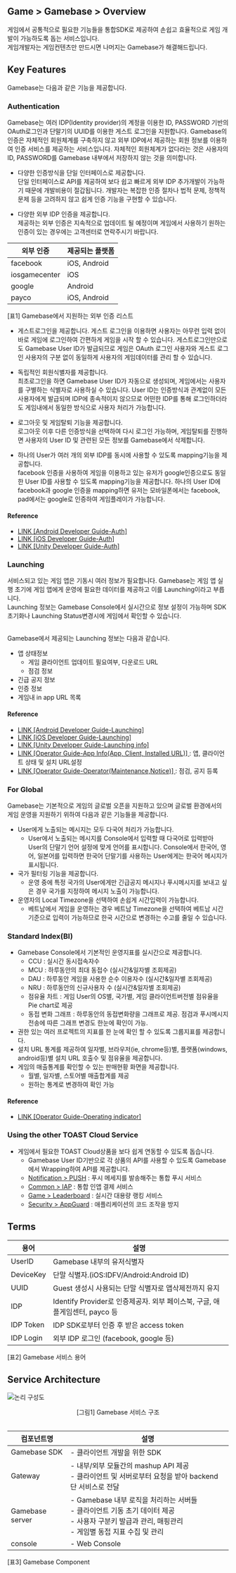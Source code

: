## Game > Gamebase > Overview

게임에서 공통적으로 필요한 기능들을 통합SDK로 제공하여 손쉽고 효율적으로 게임 개발이 가능하도록 돕는 서비스입니다.<br>
게임개발자는 게임컨텐츠만 만드시면 나머지는 Gamebase가 해결해드립니다.

## Key Features

Gamebase는 다음과 같은 기능을 제공합니다.

### Authentication

Gamebase는 여러 IDP(Identity provider)의 계정을 이용한 ID, PASSWORD 기반의 OAuth로그인과 단말기의 UUID를 이용한 게스트 로그인을 지원합니다. Gamebase의 인증은 자체적인 회원체계를 구축하지 않고 외부 IDP에서 제공하는 회원 정보를 이용하여 인증 서비스를 제공하는 서비스입니다. 자체적인 회원체계가 없다라는 것은 사용자의 ID, PASSWORD를 Gamebase 내부에서 저장하지 않는 것을 의미합니다.

* 다양한 인증방식을 단일 인터페이스로 제공합니다. <br/>
단일 인터페이스로 API를 제공하여 보다 쉽고 빠르게 외부 IDP 추가개발이 가능하기 때문에 개발비용이 절갑됩니다. 개발자는 복잡한 인증 절차나 법적 문제, 정책적 문제 등을 고려하지 않고 쉽게 인증 기능을 구현할 수 있습니다.<br/>

* 다양한 외부 IDP 인증을 제공합니다. <br/>
제공하는 외부 인증은 지속적으로 업데이트 될 예정이며 게임에서 사용하기 원하는 인증이 있는 경우에는 고객센터로 연락주시기 바랍니다.<br/>

| 외부 인증 | 제공되는 플랫폼 |
|--------|--------|
| facebook       | iOS, Android        |
| iosgamecenter | iOS        |
| google      | Android        |
| payco       | iOS, Android        |

[표1] Gamebase에서 지원하는 외부 인증 리스트<br/>

* 게스트로그인을 제공합니다. 
게스트 로그인을 이용하면 사용자는 아무런 입력 없이 바로 게임에 로그인하여 간편하게 게임을 시작 할 수 있습니다. 게스트로그인만으로도 Gamebase User ID가 발급되므로 게임은 OAuth 로그인 사용자와 게스트 로그인 사용자의 구분 없이 동일하게 사용자의 게임데이터를 관리 할 수 있습니다.<br/>

* 독립적인 회원식별자를 제공합니다. <br/>
최초로그인을 하면 Gamebase User ID가 자동으로 생성되며, 게임에서는 사용자를 구별하는 식별자로 사용하실 수 있습니다. User ID는 인증방식과 관계없이 모든 사용자에게 발급되며 IDP에 종속적이지 않으므로 어떤한 IDP를 통해 로그인하더라도 게임내에서 동일한 방식으로 사용자 처리가 가능합니다.<br/>

* 로그아웃 및 게임탈퇴 기능을 제공합니다.<br/>
로그아웃 이후 다른 인증방식을 선택하여 다시 로그인 가능하며, 게임탈퇴를 진행하면 사용자의 User ID 및 관련된 모든 정보를 Gamebase에서 삭제합니다.

* 하나의 User가 여러 개의 외부 IDP를 동시에 사용할 수 있도록 mapping기능을 제공합니다.<br/>
facebook 인증을 사용하여 게임을 이용하고 있는 유저가 google인증으로도 동일한 User ID를 사용할 수 있도록 mapping기능을 제공합니다. 하나의 User ID에 facebook과 google 인증을 mapping하면 유저는 모바일폰에서는 facebook, pad에서는 google로 인증하여 게임플레이가 가능합니다.<br/>

#### Reference

* [LINK [Android Developer Guide-Auth] ](./aos-authentication)
* [LINK [iOS Developer Guide-Auth] ](./ios-authentication)
* [LINK [Unity Developer Guide-Auth] ](./unity-authentication)

### Launching

서비스되고 있는 게임 앱은 기동시 여러 정보가 필요합니다. Gamebase는 게임 앱 실행 초기에 게임 앱에게 운영에 필요한 데이터를 제공하고 이를 Launching이라고 부릅니다. <br/>
Launching 정보는 Gamebase Console에서 실시간으로 정보 설정이 가능하며 SDK 초기화나 Launching Status변경시에 게임에서 확인할 수 있습니다.<br/><br/>

Gamebase에서 제공되는 Launching 정보는 다음과 같습니다.

* 앱 상태정보
	* 게임 클라이언트 업데이트 필요여부, 다운로드 URL
	* 점검 정보
* 긴급 공지 정보
* 인증 정보
* 게임내 in app URL 목록

#### Reference

* [LINK [Android Developer Guide-Launching] ](./aos-initialization/#launching-status)
* [LINK [iOS Developer Guide-Launching] ](./ios-initialization/#launching-status)
* [LINK [Unity Developer Guide-Launching info] ](./unity-initialization/#launching-informations)
* [LINK [Operator Guide-App Info(App, Client, Installed URL)] ](./app) : 앱, 클라이언트 상태 및 설치 URL설정
* [LINK [Operator Guide-Operator(Maintenance,Notice)] ](./operation) : 점검, 공지 등록


### For Global

Gamebase는 기본적으로 게임의 글로벌 오픈을 지원하고 있으며 글로벌 환경에서의 게임 운영을 지원하기 위하여 다음과 같은 기능들을 제공합니다.

* User에게 노출되는 메시지는 모두 다국어 처리가 가능합니다.
	* User에서 노출되는 메시지를 Console에서 입력할 때 다국어로 입력받아 User의 단말기 언어 설정에 맞게 언어를 표시합니다. Console에서 한국어, 영어, 일본어를 입력하면 한국어 단말기를 사용하는 User에게는 한국어 메시지가 표시됩니다.
* 국가 필터링 기능을 제공합니다.
	* 운영 중에 특정 국가의 User에게만 긴급공지 메시지나 푸시메시지를 보내고 싶은 경우 국가를 지정하여 메시지 노출이 가능합니다. 
* 운영자의 Local Timezone을 선택하여 손쉽게 시간입력이 가능합니다.
	* 베트남에서 게임을 운영하는 경우 베트남 Timezone을 선택하여 베트남 시간 기준으로 입력이 가능하므로 한국 시간으로 변경하는 수고를 줄일 수 있습니다.

### Standard Index(BI)

* Gamebase Console에서 기본적인 운영지표를 실시간으로 제공합니다.
	* CCU : 실시간 동시접속자수
	* MCU : 하루동안의 최대 동접수 (실시간&일자별 조회제공)
	* DAU : 하루동안 게임을 사용한 순수 이용자수 (실시간&일자별 조회제공)
	* NRU : 하루동안의 신규사용자 수 (실시간&일자별 조회제공)
	* 점유율 차트 : 게임 User의 OS별, 국가별, 게임 클라이언트버전별 점유율을 Pie chart로 제공
	* 동접 변화 그래프 : 하루동안의 동접변화량을 그래프로 제공. 점검과 푸시메시지 전송에 따른 그래프 변경도 한눈에 확인이 가능.
* 권한 있는 여러 프로젝트의 지표를 한 눈에 확인 할 수 있도록 그룹지표를 제공합니다.
* 설치 URL 통계를 제공하여 일자별, 브라우저(ie, chrome등)별, 플랫폼(windows, android등)별 설치 URL 호출수 및 점유율을 제공합니다.
* 게임의 매출통계를 확인할 수 있는 판매현황 화면을 제공합니다.
	* 월별, 일자별, 스토어별 매출합계를 제공
	* 원하는 통계로 변경하여 확인 가능

#### Reference

* [LINK [Operator Guide-Operating indicator] ](./operating-indicator) 

### Using the other TOAST Cloud Service

* 게임에서 필요한 TOAST Cloud상품을 보다 쉽게 연동할 수 있도록 돕습니다.
	* Gamebase User ID기반으로 각 상품의 API를 사용할 수 있도록 Gamebase에서 Wrapping하여 API를 제공합니다. 	
	* [Notification > PUSH](http://cloud.toast.com/service/notification) : 푸시 메세지를 발송해주는 통합 푸시 서비스
	* [Common > IAP](http://cloud.toast.com/service/iap) : 통합 인앱 결제 서비스
	* [Game > Leaderboard](http://cloud.toast.com/service/leaderboard) : 실시간 대용량 랭킹 서비스
	* [Security > AppGuard](https://cloud.toast.com/service/security) : 애플리케이션의 코드 조작을 방지
	



## Terms

| 용어 | 설명 |
|--------|--------|
| UserID      | Gamebase 내부의 유저식별자       |
| DeviceKey      | 단말 식별자.(iOS:IDFV/Android:Android ID)       |
| UUID      | Guest 생성시 사용되는 단말 식별자로 앱삭제전까지 유지      |
| IDP       | Identify Provider로 인증제공자. 외부 페이스북, 구글, 애플게임센터, payco 등       |
| IDP Token      | IDP SDK로부터 인증 후 받은 access token       |
| IDP Login      | 외부 IDP 로그인 (facebook, google 등)       |

[표2] Gamebase 서비스 용어

## Service Architecture

![논리 구성도](http://static.toastoven.net/prod_gamebase/Overview/img_logical_1.0.png)
<center>[그림1] Gamebase 서비스 구조</center>
<br>

| 컴포넌트명 | 설명 |
| --- | --- |
| Gamebase SDK | - 클라이언트 개발을 위한 SDK |
| Gateway | - 내부/외부 모듈간의 mashup API 제공 <br>- 클라이언트 및 서버로부터 요청을 받아 backend 단 서비스로 전달 |
| Gamebase server | - Gamebase 내부 로직을 처리하는 서버들 <br>- 클라이언트 기동 초기 데이터 제공 <br>- 사용자 구분키 발급과 관리, 매핑관리 <br>- 게임별 동접 지표 수집 및 관리 |
| console | - Web Console |

[표3] Gamebase Component




























